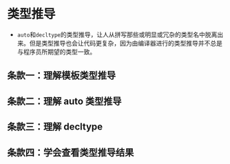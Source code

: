 # 类型推导

- `auto`和`decltype`的类型推导，让人从拼写那些或明显或冗杂的类型名中脱离出来。但是类型推导也会让代码更复杂，因为由编译器进行的类型推导并不总是与程序员所期望的类型一致。

## 条款一：理解模板类型推导

## 条款二：理解 auto 类型推导

## 条款三：理解 decltype

## 条款四：学会查看类型推导结果
